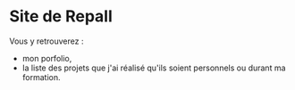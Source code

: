 # Site de Repall

Vous y retrouverez : 

- mon porfolio, 
- la liste des projets que j'ai réalisé qu'ils soient personnels ou durant ma formation. 